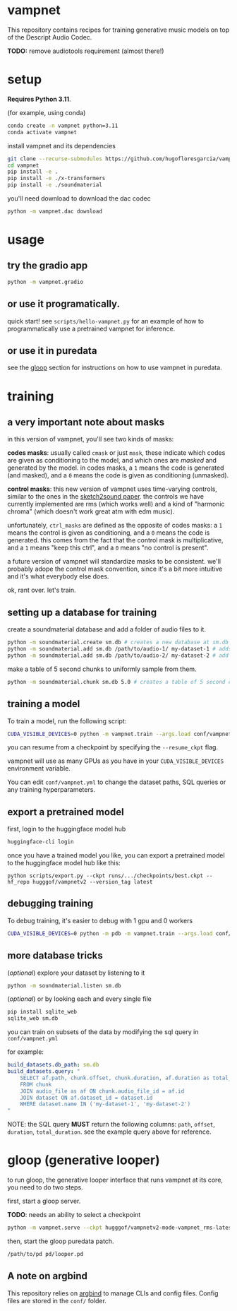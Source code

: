 # vampnet

This repository contains recipes for training generative music models on top of the Descript Audio Codec.

**TODO:** remove audiotools requirement (almost there!)

# setup

**Requires Python 3.11**. 

(for example, using conda)
```bash
conda create -n vampnet python=3.11
conda activate vampnet
```

install vampnet and its dependencies
```bash
git clone --recurse-submodules https://github.com/hugofloresgarcia/vampnet.git
cd vampnet
pip install -e .
pip install -e ./x-transformers
pip install -e ./soundmaterial
```

you'll need download to download the dac codec
```bash
python -m vampnet.dac download
```


# usage

## try the gradio app

```bash 
python -m vampnet.gradio
```

## or use it programatically.

quick start! see `scripts/hello-vampnet.py` for an example of how to programmatically use a pretrained vampnet for inference. 

## or use it in puredata

see the [gloop](#gloop-generative-looper) section for instructions on how to use vampnet in puredata.

# training
## a very important note about masks

in this version of vampnet, you'll see two kinds of masks: 

**codes masks**: usually called `cmask` or just `mask`, these indicate which codes are given as conditioning to the model, and which ones are *masked* and generated by the model. in codes masks, a `1` means the code is generated (and masked), and a `0` means the code is given as conditioning (unmasked). 

**control masks**: this new version of vampnet uses time-varying controls, similar to the ones in the [sketch2sound paper](https://hugofloresgarcia.art/sketch2sound/). the controls we have currently implemented are rms (which works well) and a kind of "harmonic chroma" (which doesn't work great atm with edm music).

unfortunately, `ctrl_masks` are defined as the opposite  of codes masks: a `1` means the control is given as conditioning, and a `0` means the code is generated. this comes from the fact that the control mask is multiplicative, and a `1` means "keep this ctrl", and a `0` means "no control is present".

a future version of vampnet will standardize masks to be consistent. we'll probably adope the control mask convention, since it's a bit more intuitive and it's what everybody else does. 

ok, rant over. let's train. 

## setting up a database for training

create a soundmaterial database and add a folder of audio files to it.
```bash
python -m soundmaterial.create sm.db # creates a new database at sm.db
python -m soundmaterial.add sm.db /path/to/audio-1/ my-dataset-1 # adds audio files to db, with a dataset name of my-dataset
python -m soundmaterial.add sm.db /path/to/audio-2/ my-dataset-2 # add a second dataset
```

make a table of 5 second chunks to uniformly sample from them. 
```bash
python -m soundmaterial.chunk sm.db 5.0 # creates a table of 5 second chunks
```

## training a model

To train a model, run the following script: 

```bash
CUDA_VISIBLE_DEVICES=0 python -m vampnet.train --args.load conf/vampnet.yml
```

you can resume from a checkpoint by specifying the `--resume_ckpt` flag. 

vampnet will use as many GPUs as you have in your `CUDA_VISIBLE_DEVICES` environment variable.

You can edit `conf/vampnet.yml` to change the dataset paths, SQL queries or any training hyperparameters. 

## export a pretrained model

first, login to the huggingface model hub
```bash
huggingface-cli login
```

once you have a trained model you like, you can export a pretrained model to the huggingface model hub like this:
```
python scripts/export.py --ckpt runs/.../checkpoints/best.ckpt --hf_repo hugggof/vampnetv2 --version_tag latest
```

## debugging training

To debug training, it's easier to debug with 1 gpu and 0 workers

```bash
CUDA_VISIBLE_DEVICES=0 python -m pdb -m vampnet.train --args.load conf/vampnet.yml --save_path /path/to/checkpoints --num_workers 0
```


## more database tricks

(*optional*) explore your dataset by listening to it
```bash
python -m soundmaterial.listen sm.db
```

(*optional*) or by looking each and every single file
```bash
pip install sqlite_web
sqlite_web sm.db
```

you can train on subsets of the data by modifying the sql query in `conf/vampnet.yml`

for example: 
```yaml
build_datasets.db_path: sm.db
build_datasets.query: "
    SELECT af.path, chunk.offset, chunk.duration, af.duration as total_duration, dataset.name 
    FROM chunk 
    JOIN audio_file as af ON chunk.audio_file_id = af.id 
    JOIN dataset ON af.dataset_id = dataset.id
    WHERE dataset.name IN ('my-dataset-1', 'my-dataset-2')
"
```
NOTE: the SQL query **MUST** return the following columns: `path`, `offset`, `duration`, `total_duration`. see the example query above for reference.



# gloop (generative looper) 

to run gloop, the generative looper interface that runs vampnet at its core, you need to do two steps. 

first, start a gloop server. 

**TODO**: needs an ability to select a checkpoint
```bash
python -m vampnet.serve --ckpt hugggof/vampnetv2-mode-vampnet_rms-latest --device mps
```

then, start the gloop puredata patch. 
```bash
/path/to/pd pd/looper.pd
```

## A note on argbind
This repository relies on [argbind](https://github.com/pseeth/argbind) to manage CLIs and config files. 
Config files are stored in the `conf/` folder. 

